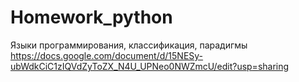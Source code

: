 # Homework_python

Языки программирования, классификация, парадигмы
https://docs.google.com/document/d/15NESy-ubWdkCiC1zIQVdZyToZX_N4U_UPNeo0NWZmcU/edit?usp=sharing
